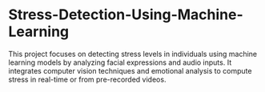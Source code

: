 # Stress-Detection-Using-Machine-Learning
This project focuses on detecting stress levels in individuals using machine learning models by analyzing facial expressions and audio inputs. It integrates computer vision techniques and emotional analysis to compute stress in real-time or from pre-recorded videos.
